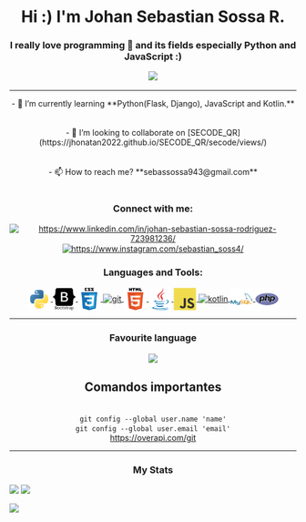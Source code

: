 <h1 align="center">Hi :) I'm  Johan Sebastian Sossa R.</h1>
<h3 align="center">I really love  programming 🧡 and its fields especially Python and JavaScript :)</h3>

<div id="header" align="center">
   <img src="https://media.tenor.com/sDYh_lVH2ToAAAAd/bojack-bojack-horseman.gif" width="45%"/>
  
</div>
<hr>
<div id="header" align="center">
  <center> - 🌱 I’m currently learning **Python(Flask, Django), JavaScript and Kotlin.**</center>
<br><br>

<center>- 👯 I’m looking to collaborate on [SECODE_QR](https://jhonatan2022.github.io/SECODE_QR/secode/views/)</center>
<br><br>

<center>- 📫 How to reach me? **sebassossa943@gmail.com**</center>
<br>

<h3 align="center">Connect with me:</h3>
<p align="center">
<a href="https://linkedin.com/in/https://www.linkedin.com/in/johan-sebastian-sossa-rodriguez-723981236/" target="blank"><img align="center" src="https://raw.githubusercontent.com/rahuldkjain/github-profile-readme-generator/master/src/images/icons/Social/linked-in-alt.svg" alt="https://www.linkedin.com/in/johan-sebastian-sossa-rodriguez-723981236/" height="30" width="40" /></a>
<a href="https://instagram.com/https://www.instagram.com/sebastian_soss4/" target="blank"><img align="center" src="https://raw.githubusercontent.com/rahuldkjain/github-profile-readme-generator/master/src/images/icons/Social/instagram.svg" alt="https://www.instagram.com/sebastian_soss4/" height="30" width="40" /></a>
</p>

<h3 align="center">Languages and Tools:</h3>
<p align="center"> <a href="https://getbootstrap.com" target="_blank" rel="noreferrer"><img align="center"  src="https://github.com/devicons/devicon/blob/master/icons/python/python-original.svg" title="Python" width="40" height="40"/> <img align="center"  src="https://raw.githubusercontent.com/devicons/devicon/master/icons/bootstrap/bootstrap-plain-wordmark.svg" alt="bootstrap" width="40" height="40"/> </a> <a href="https://www.w3schools.com/css/" target="_blank" rel="noreferrer"> <img align="center"  src="https://raw.githubusercontent.com/devicons/devicon/master/icons/css3/css3-original-wordmark.svg" alt="css3" width="40" height="40"/> </a> <a href="https://git-scm.com/" target="_blank" rel="noreferrer"> <img align="center" src="https://www.vectorlogo.zone/logos/git-scm/git-scm-icon.svg" alt="git" width="40" height="40"/> </a> <a href="https://www.w3.org/html/" target="_blank" rel="noreferrer"> <img align="center"  src="https://raw.githubusercontent.com/devicons/devicon/master/icons/html5/html5-original-wordmark.svg" alt="html5" width="40" height="40"/> </a> <a href="https://www.java.com" target="_blank" rel="noreferrer"> <img align="center"  src="https://raw.githubusercontent.com/devicons/devicon/master/icons/java/java-original.svg" alt="java" width="40" height="40"/> </a> <a href="https://developer.mozilla.org/en-US/docs/Web/JavaScript" target="_blank" rel="noreferrer"> <img align="center"  src="https://raw.githubusercontent.com/devicons/devicon/master/icons/javascript/javascript-original.svg" alt="javascript" width="40" height="40"/> </a> <a href="https://kotlinlang.org" target="_blank" rel="noreferrer"> <img align="center"  src="https://www.vectorlogo.zone/logos/kotlinlang/kotlinlang-icon.svg" alt="kotlin" width="40" height="40"/> </a> <a href="https://www.mysql.com/" target="_blank" rel="noreferrer"> <img align="center"  src="https://raw.githubusercontent.com/devicons/devicon/master/icons/mysql/mysql-original-wordmark.svg" alt="mysql" width="40" height="40"/> </a> <a href="https://www.php.net" target="_blank" rel="noreferrer"> <img align="center"  src="https://raw.githubusercontent.com/devicons/devicon/master/icons/php/php-original.svg" alt="php" width="40" height="40"/> </a>
  <hr>
  <h3 align="center">Favourite language</h3>
   <img  align="center" src="https://media0.giphy.com/media/KAq5w47R9rmTuvWOWa/giphy.gif" width="10%"/>
  </p>
</div>
   <div id="header" align="center">
<h2>Comandos importantes</h2>
<code>
git config --global user.name 'name'
git config --global user.email 'email'
</code>

<a href='https://overapi.com/git' target='_blank'>
https://overapi.com/git
</a>
   </div>
</div>

  <hr>
  <h3 align="center">My Stats</h3>
  
 ![](http://github-readme-streak-stats.herokuapp.com?user=Sebastian-Sossa18&theme=whitelight&background=f2f0f0)
 ![](https://github-readme-stats.vercel.app/api/top-langs/?username=Sebastian-Sossa18&theme=radical&layout=compact&)

<a href="https://github.com/ashutosh00710/github-readme-activity-graph"><img src="https://github-readme-activity-graph.cyclic.app/graph/?username=Sebastian-Sossa18&bg_color=f2f0f0&color=00e313&line=00e313&point=1c1001&hide_border=true" /></a>
</p>
</div>



